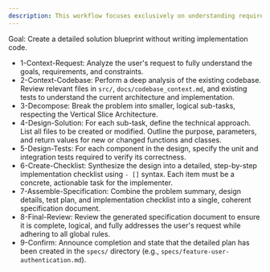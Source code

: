 ```yaml
---
description: This workflow focuses exclusively on understanding requirements and creating a comprehensive solution blueprint. No code implementation or detailed test case planning occurs in this workflow. The finalized plan is documented in the `specs/` folder.
---
```


Goal: Create a detailed solution blueprint without writing implementation code.
- 1-Context-Request: Analyze the user's request to fully understand the goals, requirements, and constraints.
- 2-Context-Codebase: Perform a deep analysis of the existing codebase. Review relevant files in `src/`, `docs/codebase_context.md`, and existing tests to understand the current architecture and implementation.
- 3-Decompose: Break the problem into smaller, logical sub-tasks, respecting the Vertical Slice Architecture.
- 4-Design-Solution: For each sub-task, define the technical approach. List all files to be created or modified. Outline the purpose, parameters, and return values for new or changed functions and classes.
- 5-Design-Tests: For each component in the design, specify the unit and integration tests required to verify its correctness.
- 6-Create-Checklist: Synthesize the design into a detailed, step-by-step implementation checklist using `- []` syntax. Each item must be a concrete, actionable task for the implementer.
- 7-Assemble-Specification: Combine the problem summary, design details, test plan, and implementation checklist into a single, coherent specification document.
- 8-Final-Review: Review the generated specification document to ensure it is complete, logical, and fully addresses the user's request while adhering to all global rules.
- 9-Confirm: Announce completion and state that the detailed plan has been created in the `specs/` directory (e.g., `specs/feature-user-authentication.md`).